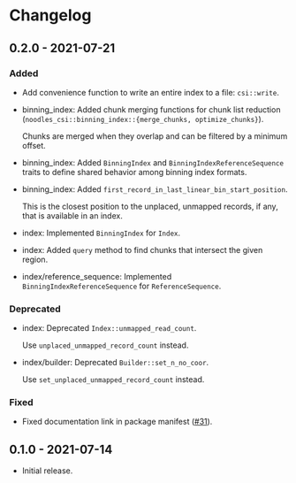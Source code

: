# Changelog

## 0.2.0 - 2021-07-21

### Added

  * Add convenience function to write an entire index to a file: `csi::write`.

  * binning_index: Added chunk merging functions for chunk list reduction
    (`noodles_csi::binning_index::{merge_chunks, optimize_chunks}`).

    Chunks are merged when they overlap and can be filtered by a minimum
    offset.

  * binning_index: Added `BinningIndex` and `BinningIndexReferenceSequence`
    traits to define shared behavior among binning index formats.

  * binning_index: Added `first_record_in_last_linear_bin_start_position`.

    This is the closest position to the unplaced, unmapped records, if any,
    that is available in an index.

  * index: Implemented `BinningIndex` for `Index`.

  * index: Added `query` method to find chunks that intersect the given region.

  * index/reference_sequence: Implemented `BinningIndexReferenceSequence` for
    `ReferenceSequence`.

### Deprecated

  * index: Deprecated `Index::unmapped_read_count`.

    Use `unplaced_unmapped_record_count` instead.

  * index/builder: Deprecated `Builder::set_n_no_coor`.

    Use `set_unplaced_unmapped_record_count` instead.

### Fixed

  * Fixed documentation link in package manifest ([#31]).

[#31]: https://github.com/zaeleus/noodles/issues/31

## 0.1.0 - 2021-07-14

  * Initial release.

